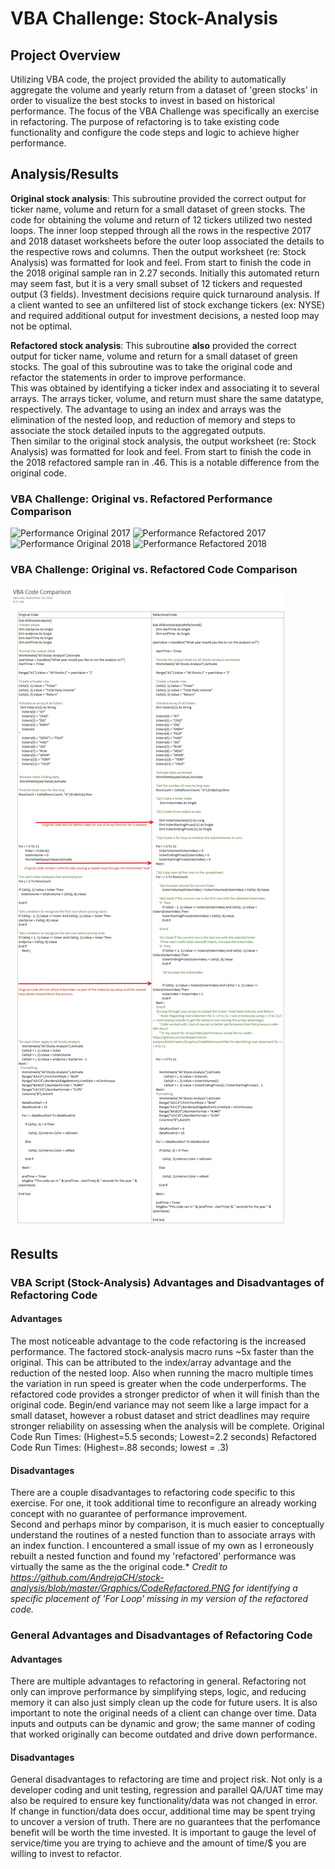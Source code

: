 # **VBA Challenge: Stock-Analysis**

## Project Overview
Utilizing VBA code, the project provided the ability to automatically aggregate the volume and yearly return from a dataset of 'green stocks' in order to visualize the best stocks to invest in based on historical performance. 
The focus of the VBA Challenge was specifically an exercise in refactoring. The purpose of refactoring is to take existing code functionality and configure the code steps and logic to achieve higher performance. 
 
## **Analysis/Results**

**Original stock analysis**: 
This subroutine provided the correct output for ticker name, volume and return for a small dataset of green stocks. The code for obtaining the volume and return of 12 tickers utilized two nested loops. 
The inner loop stepped through all the rows in the respective 2017 and 2018 dataset worksheets before the outer loop associated the details to the respective rows and columns. Then the output worksheet (re: Stock Analysis) was formatted for look and feel. 
From start to finish the code in the 2018 original sample ran in 2.27 seconds. Initially this automated return may seem fast, but it is a very small subset of 12 tickers and requested output (3 fields). 
Investment decisions require quick turnaround analysis. If a client wanted to see an unfiltered list of stock exchange tickers (ex: NYSE) and required additional output for investment decisions, a nested loop may not be optimal. 

**Refactored stock analysis**: 
This subroutine **also** provided the correct output for ticker name, volume and return for a small dataset of green stocks. The goal of this subroutine was to take the original code and refactor the statements in order to improve performance.  
This was obtained by identifying a ticker index and associating it to several arrays. The arrays ticker, volume, and return must share the same datatype, respectively. The advantage to using an index and arrays was the elimination of the nested loop, and reduction of memory and steps to associate the stock detailed inputs to the aggregated outputs.   
Then similar to the original stock analysis, the output worksheet (re: Stock Analysis) was formatted for look and feel. 
From start to finish the code in the 2018 refactored sample ran in .46. This is a notable difference from the original code. 


### VBA Challenge: Original vs. Refactored Performance Comparison
![Performance Original 2017]()
![Performance Refactored 2017]()
![Performance Original 2018]()
![Performance Refactored 2018]()

### VBA Challenge: Original vs. Refactored Code Comparison 
![Refactored Code Support](https://github.com/ljlodl5/Stock-Analysis/blob/main/Resources/VBA%20Challenge%20Code%20Comparison.png)

## **Results**
### **VBA Script (Stock-Analysis) Advantages and Disadvantages of Refactoring Code**
#### Advantages
The most noticeable advantage to the code refactoring is the increased performance. The factored stock-analysis macro runs ~5x faster than the original. This can be attributed to the index/array advantage and the reduction of the nested loop. 
Also when running the macro multiple times the variation in run speed is greater when the code underperforms. The refactored code provides a stronger predictor of when it will finish than the original code. 
Begin/end variance may not seem like a large impact for a small dataset, however a robust dataset and strict deadlines may require stronger reliability on assessing when the analysis will be complete. 
Original Code Run Times:   (Highest=5.5 seconds; Lowest=2.2 seconds)
Refactored Code Run Times: (Highest=.88 seconds; lowest = .3) 

#### Disadvantages
There are a couple disadvantages to refactoring code specific to this exercise. For one, it took additional time to reconfigure an already working concept with no guarantee of performance improvement.     
Second and perhaps minor by comparison, it is much easier to conceptually understand the routines of a nested function than to associate arrays with an index function. 
I encountered a small issue of my own as I erroneously rebuilt a nested function and found my 'refactored' performance was virtually the same as the the original code.*
*Credit to https://github.com/AndrejaCH/stock-analysis/blob/master/Graphics/CodeRefactored.PNG for identifying a specific placement of 'For Loop' missing in my version of the refactored code.*
    


### **General Advantages and Disadvantages of Refactoring Code**
#### Advantages 
There are multiple advantages to refactoring in general. Refactoring not only can improve performance by simplifying steps, logic, and reducing memory it can also just simply clean up the code for future users. 
It is also important to note the original needs of a client can change over time. Data inputs and outputs can be dynamic and grow; the same manner of coding that worked originally can become outdated and drive down performance. 
#### Disadvantages
General disadvantages to refactoring are time and project risk. Not only is a developer coding and unit testing, regression and parallel QA/UAT time may also be required to ensure key functionality/data was not changed in error. 
If change in function/data does occur, additional time may be spent trying to uncover a version of truth. 
There are no guarantees that the perfomance benefit will be worth the time invested. It is important to gauge the level of service/time you are trying to achieve and the amount of time/$ you are willing to invest to refactor. 




